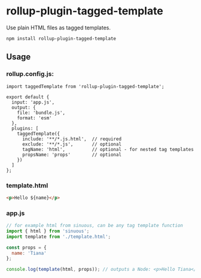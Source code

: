 # rollup-plugin-tagged-template

Use plain HTML files as tagged templates.  

`npm install rollup-plugin-tagged-template`

## Usage

### rollup.config.js:

```
import taggedTemplate from 'rollup-plugin-tagged-template';

export default {
  input: 'app.js',
  output: {
    file: 'bundle.js',
    format: 'esm'
  },
  plugins: [
    taggedTemplate({
      include: '**/*.js.html',  // required
      exclude: '**/*.js',       // optional
      tagName: 'html',          // optional - for nested tag templates
      propsName: 'props'        // optional
    })
  ]
};
```

### template.html

```html
<p>Hello ${name}</p>
```

### app.js

```js
// for example html from sinuous, can be any tag template function
import { html } from 'sinuous';
import template from './template.html';

const props = {
  name: 'Tiana'
};

console.log(template(html, props)); // outputs a Node: <p>Hello Tiana</p>
```
